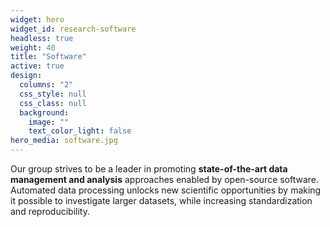 ```yaml
---
widget: hero
widget_id: research-software
headless: true
weight: 40
title: "Software"
active: true
design:
  columns: "2"
  css_style: null
  css_class: null
  background:
    image: ""
    text_color_light: false
hero_media: software.jpg
---
```

Our group strives to be a leader in promoting **state-of-the-art data management and analysis** approaches enabled by open-source software. Automated data processing unlocks new scientific opportunities by making it possible to investigate larger datasets, while increasing standardization and reproducibility.